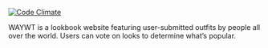[![Code Climate](https://codeclimate.com/github/hzab/waywt.png)](https://codeclimate.com/github/hzab/waywt)



WAYWT is a lookbook website featuring user-submitted outfits by people all over the world. Users can vote on looks to determine what’s popular.




